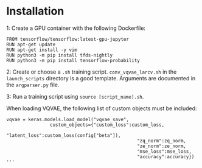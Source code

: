 # Installation

1: Create a GPU container with the following Dockerfile:

```
FROM tensorflow/tensorflow:latest-gpu-jupyter
RUN apt-get update
RUN apt-get install -y vim
RUN python3 -m pip install tfds-nightly
RUN python3 -m pip install tensorflow-probability
```

2: Create or choose a ```.sh``` training script. 
```conv_vqvae_larcv.sh``` in the ```launch_scripts``` 
directory is a good template. Arguments are documented
in the ```argparser.py``` file.


3: Run a training script using ```source [script_name].sh```. 

When loading VQVAE, the following list of custom objects must
be included:

```
vqvae = keras.models.load_model("vqvae_save", 
				custom_objects={"custom_loss":custom_loss,
                                                "latent_loss":custom_loss(config["beta"]),
                                                "zq_norm":zq_norm,
                                                "ze_norm":ze_norm,
                                                "mse_loss":mse_loss,
                                                "accuracy":accuracy})
'''
